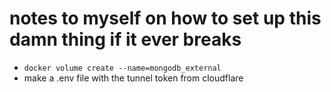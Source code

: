 # notes to myself on how to set up this damn thing if it ever breaks
- `docker volume create --name=mongodb_external`
- make a .env file with the tunnel token from cloudflare